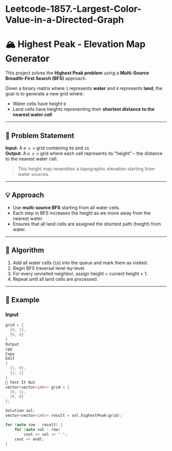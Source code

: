 # Leetcode-1857.-Largest-Color-Value-in-a-Directed-Graph
# 🏔️ Highest Peak - Elevation Map Generator

This project solves the **Highest Peak problem** using a **Multi-Source Breadth-First Search (BFS)** approach.

Given a binary matrix where `1` represents **water** and `0` represents **land**, the goal is to generate a new grid where:
- Water cells have height `0`
- Land cells have heights representing their **shortest distance to the nearest water cell**

---

## 🌊 Problem Statement

**Input**: A `m x n` grid containing `0`s and `1`s  
**Output**: A `m x n` grid where each cell represents its "height" – the distance to the nearest water cell.

> This height map resembles a topographic elevation starting from water sources.

---

## 💡 Approach

- Use **multi-source BFS** starting from all water cells.
- Each step in BFS increases the height as we move away from the nearest water.
- Ensures that all land cells are assigned the shortest path (height) from water.

---

## 🧠 Algorithm

1. Add all water cells (`1`s) into the queue and mark them as visited.
2. Begin BFS traversal level-by-level.
3. For every unvisited neighbor, assign height = current height + 1.
4. Repeat until all land cells are processed.

---

## 🚀 Example

### Input

```cpp
grid = {
  {0, 1},
  {0, 0}
}
Output
cpp
Copy
Edit
{
  {1, 0},
  {2, 1}
}
🧪 Test It Out
vector<vector<int>> grid = {
  {0, 1},
  {0, 0}
};

Solution sol;
vector<vector<int>> result = sol.highestPeak(grid);

for (auto row : result) {
    for (auto val : row)
        cout << val << " ";
    cout << endl;
}
